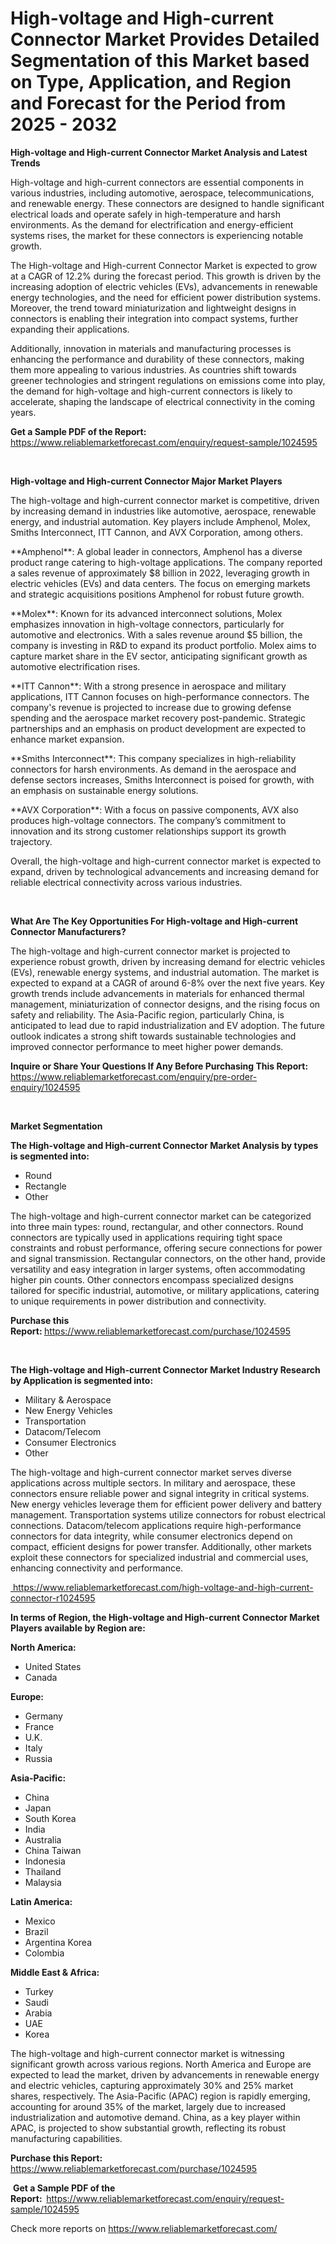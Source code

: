 <p><h1>High-voltage and High-current Connector Market Provides Detailed Segmentation of this Market based on Type, Application, and Region and Forecast for the Period from 2025 - 2032</h1></p><p><strong>High-voltage and High-current Connector Market Analysis and Latest Trends</strong></p>
<p><p>High-voltage and high-current connectors are essential components in various industries, including automotive, aerospace, telecommunications, and renewable energy. These connectors are designed to handle significant electrical loads and operate safely in high-temperature and harsh environments. As the demand for electrification and energy-efficient systems rises, the market for these connectors is experiencing notable growth.</p><p>The High-voltage and High-current Connector Market is expected to grow at a CAGR of 12.2% during the forecast period. This growth is driven by the increasing adoption of electric vehicles (EVs), advancements in renewable energy technologies, and the need for efficient power distribution systems. Moreover, the trend toward miniaturization and lightweight designs in connectors is enabling their integration into compact systems, further expanding their applications.</p><p>Additionally, innovation in materials and manufacturing processes is enhancing the performance and durability of these connectors, making them more appealing to various industries. As countries shift towards greener technologies and stringent regulations on emissions come into play, the demand for high-voltage and high-current connectors is likely to accelerate, shaping the landscape of electrical connectivity in the coming years.</p></p>
<p><strong>Get a Sample PDF of the Report:&nbsp;</strong> <a href="https://www.reliablemarketforecast.com/enquiry/request-sample/1024595?utm_campaign=2307&utm_medium=2&utm_source=Github&utm_content=ia&utm_term=07042025&utm_id=high-voltage-and-high-current-connector">https://www.reliablemarketforecast.com/enquiry/request-sample/1024595</a></p>
<p>&nbsp;</p>
<p><strong>High-voltage and High-current Connector Major Market Players</strong></p>
<p><p>The high-voltage and high-current connector market is competitive, driven by increasing demand in industries like automotive, aerospace, renewable energy, and industrial automation. Key players include Amphenol, Molex, Smiths Interconnect, ITT Cannon, and AVX Corporation, among others.</p><p>**Amphenol**: A global leader in connectors, Amphenol has a diverse product range catering to high-voltage applications. The company reported a sales revenue of approximately $8 billion in 2022, leveraging growth in electric vehicles (EVs) and data centers. The focus on emerging markets and strategic acquisitions positions Amphenol for robust future growth.</p><p>**Molex**: Known for its advanced interconnect solutions, Molex emphasizes innovation in high-voltage connectors, particularly for automotive and electronics. With a sales revenue around $5 billion, the company is investing in R&D to expand its product portfolio. Molex aims to capture market share in the EV sector, anticipating significant growth as automotive electrification rises.</p><p>**ITT Cannon**: With a strong presence in aerospace and military applications, ITT Cannon focuses on high-performance connectors. The company's revenue is projected to increase due to growing defense spending and the aerospace market recovery post-pandemic. Strategic partnerships and an emphasis on product development are expected to enhance market expansion.</p><p>**Smiths Interconnect**: This company specializes in high-reliability connectors for harsh environments. As demand in the aerospace and defense sectors increases, Smiths Interconnect is poised for growth, with an emphasis on sustainable energy solutions.</p><p>**AVX Corporation**: With a focus on passive components, AVX also produces high-voltage connectors. The company’s commitment to innovation and its strong customer relationships support its growth trajectory.</p><p>Overall, the high-voltage and high-current connector market is expected to expand, driven by technological advancements and increasing demand for reliable electrical connectivity across various industries.</p></p>
<p>&nbsp;</p>
<p><strong>What Are The Key Opportunities For High-voltage and High-current Connector Manufacturers?</strong></p>
<p><p>The high-voltage and high-current connector market is projected to experience robust growth, driven by increasing demand for electric vehicles (EVs), renewable energy systems, and industrial automation. The market is expected to expand at a CAGR of around 6-8% over the next five years. Key growth trends include advancements in materials for enhanced thermal management, miniaturization of connector designs, and the rising focus on safety and reliability. The Asia-Pacific region, particularly China, is anticipated to lead due to rapid industrialization and EV adoption. The future outlook indicates a strong shift towards sustainable technologies and improved connector performance to meet higher power demands.</p></p>
<p><strong>Inquire or Share Your Questions If Any Before Purchasing This Report:</strong> <a href="https://www.reliablemarketforecast.com/enquiry/pre-order-enquiry/1024595?utm_campaign=2307&utm_medium=2&utm_source=Github&utm_content=ia&utm_term=07042025&utm_id=high-voltage-and-high-current-connector">https://www.reliablemarketforecast.com/enquiry/pre-order-enquiry/1024595</a></p>
<p>&nbsp;</p>
<p><strong>Market Segmentation</strong></p>
<p><strong>The High-voltage and High-current Connector Market Analysis by types is segmented into:</strong></p>
<p><ul><li>Round</li><li>Rectangle</li><li>Other</li></ul></p>
<p><p>The high-voltage and high-current connector market can be categorized into three main types: round, rectangular, and other connectors. Round connectors are typically used in applications requiring tight space constraints and robust performance, offering secure connections for power and signal transmission. Rectangular connectors, on the other hand, provide versatility and easy integration in larger systems, often accommodating higher pin counts. Other connectors encompass specialized designs tailored for specific industrial, automotive, or military applications, catering to unique requirements in power distribution and connectivity.</p></p>
<p><strong>Purchase this Report:&nbsp;</strong><a href="https://www.reliablemarketforecast.com/purchase/1024595?utm_campaign=2307&utm_medium=2&utm_source=Github&utm_content=ia&utm_term=07042025&utm_id=high-voltage-and-high-current-connector">https://www.reliablemarketforecast.com/purchase/1024595</a></p>
<p>&nbsp;</p>
<p><strong>The High-voltage and High-current Connector Market Industry Research by Application is segmented into:</strong></p>
<p><ul><li>Military & Aerospace</li><li>New Energy Vehicles</li><li>Transportation</li><li>Datacom/Telecom</li><li>Consumer Electronics</li><li>Other</li></ul></p>
<p><p>The high-voltage and high-current connector market serves diverse applications across multiple sectors. In military and aerospace, these connectors ensure reliable power and signal integrity in critical systems. New energy vehicles leverage them for efficient power delivery and battery management. Transportation systems utilize connectors for robust electrical connections. Datacom/telecom applications require high-performance connectors for data integrity, while consumer electronics depend on compact, efficient designs for power transfer. Additionally, other markets exploit these connectors for specialized industrial and commercial uses, enhancing connectivity and performance.</p></p>
<p><a href="https://www.reliablemarketforecast.com/high-voltage-and-high-current-connector-r1024595?utm_campaign=2307&utm_medium=2&utm_source=Github&utm_content=ia&utm_term=07042025&utm_id=high-voltage-and-high-current-connector">&nbsp;https://www.reliablemarketforecast.com/high-voltage-and-high-current-connector-r1024595</a></p>
<p><strong>In terms of Region, the High-voltage and High-current Connector Market Players available by Region are:</strong></p>
<p>
    <p> <strong> North America: </strong>
        <ul>
            <li>United States</li>
            <li>Canada</li>
        </ul>
        </p> 
    <p> <strong> Europe: </strong>
        <ul>
            <li>Germany</li>
            <li>France</li>
            <li>U.K.</li>
            <li>Italy</li>
            <li>Russia</li>
        </ul>
        </p> 
    <p> <strong> Asia-Pacific: </strong>
        <ul>
            <li>China</li>
            <li>Japan</li>
            <li>South Korea</li>
            <li>India</li>
            <li>Australia</li>
            <li>China Taiwan</li>
            <li>Indonesia</li>
            <li>Thailand</li>
            <li>Malaysia</li>
        </ul>
        </p> 
    <p> <strong> Latin America: </strong>
        <ul>
            <li>Mexico</li>
            <li>Brazil</li>
            <li>Argentina Korea</li>
            <li>Colombia</li>
        </ul>
        </p> 
    <p> <strong> Middle East & Africa: </strong>
        <ul>
            <li>Turkey</li>
            <li>Saudi</li>
            <li>Arabia</li>
            <li>UAE</li>
            <li>Korea</li>
        </ul>
    </p>
    </p>
<p><p>The high-voltage and high-current connector market is witnessing significant growth across various regions. North America and Europe are expected to lead the market, driven by advancements in renewable energy and electric vehicles, capturing approximately 30% and 25% market shares, respectively. The Asia-Pacific (APAC) region is rapidly emerging, accounting for around 35% of the market, largely due to increased industrialization and automotive demand. China, as a key player within APAC, is projected to show substantial growth, reflecting its robust manufacturing capabilities.</p></p>
<p><strong>Purchase this Report: </strong><a href="https://www.reliablemarketforecast.com/purchase/1024595?utm_campaign=2307&utm_medium=2&utm_source=Github&utm_content=ia&utm_term=07042025&utm_id=high-voltage-and-high-current-connector">https://www.reliablemarketforecast.com/purchase/1024595</a></p>
<p>&nbsp;<strong>Get a Sample PDF of the Report:&nbsp;&nbsp;</strong><a href="https://www.reliablemarketforecast.com/enquiry/request-sample/1024595?utm_campaign=2307&utm_medium=2&utm_source=Github&utm_content=ia&utm_term=07042025&utm_id=high-voltage-and-high-current-connector">https://www.reliablemarketforecast.com/enquiry/request-sample/1024595</a></p>
<p><strong></strong></p>
<p>Check more reports on <a href="https://www.reliablemarketforecast.com/?utm_campaign=2307&utm_medium=2&utm_source=Github&utm_content=ia&utm_term=07042025&utm_id=high-voltage-and-high-current-connector">https://www.reliablemarketforecast.com/</a></p>